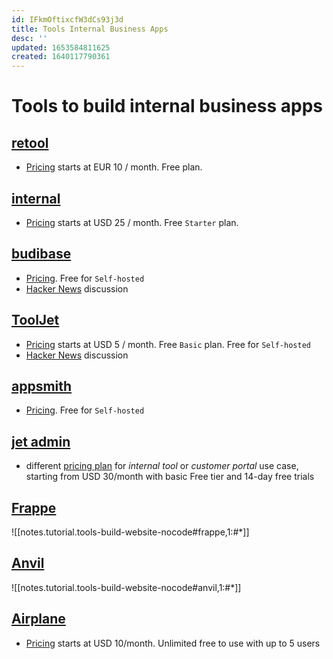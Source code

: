 ```yaml
---
id: IFkmOftixcfW3dCs93j3d
title: Tools Internal Business Apps
desc: ''
updated: 1653584811625
created: 1640117790361
---
```

# Tools to build internal business apps

## [retool](https://retool.com/)
- [Pricing](https://retool.com/pricing/) starts at EUR 10 / month. Free plan.

## [internal](https://www.internal.io/)
- [Pricing](https://www.internal.io/pricing) starts at USD 25 / month. Free `Starter` plan.

## [budibase](https://budibase.com/)
- [Pricing](https://budibase.com/pricing). Free for `Self-hosted`
- [Hacker News](https://news.ycombinator.com/item?id=29242466) discussion

## [ToolJet](https://tooljet.com/)
- [Pricing](https://tooljet.com/pricing) starts at USD 5 / month. Free `Basic` plan. Free for `Self-hosted`
- [Hacker News](https://news.ycombinator.com/item?id=27421408) discussion

## [appsmith](https://www.appsmith.com/)
- [Pricing](https://www.appsmith.com/pricing). Free for `Self-hosted`

## [jet admin](https://www.jetadmin.io/)
- different [pricing plan](https://www.jetadmin.io/pricing/internal-tool) for *internal tool* or *customer portal* use case, starting from USD 30/month with basic Free tier and 14-day free trials

## [Frappe](https://frappeframework.com/)
![[notes.tutorial.tools-build-website-nocode#frappe,1:#*]]

## [Anvil](https://anvil.works/)
![[notes.tutorial.tools-build-website-nocode#anvil,1:#*]]

## [Airplane](https://www.airplane.dev/)
- [Pricing](https://www.airplane.dev/pricing) starts at USD 10/month. Unlimited free to use with up to 5 users